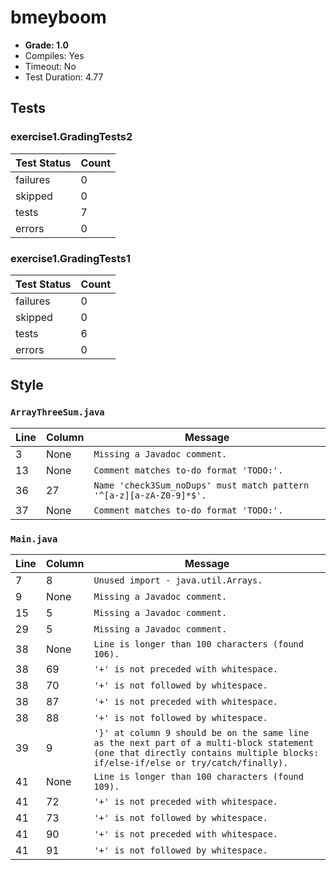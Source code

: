 # bmeyboom

+ **Grade: 1.0**
+ Compiles: Yes
+ Timeout:  No
+ Test Duration: 4.77

## Tests
### exercise1.GradingTests2
| Test Status | Count |
| ----------- | ----- |
|failures|0|
|skipped|0|
|tests|7|
|errors|0|
### exercise1.GradingTests1
| Test Status | Count |
| ----------- | ----- |
|failures|0|
|skipped|0|
|tests|6|
|errors|0|

## Style
### `ArrayThreeSum.java`
| Line | Column | Message |
| ---- | ------ | ------- |
| 3 | None | `Missing a Javadoc comment.` |
| 13 | None | `Comment matches to-do format 'TODO:'.` |
| 36 | 27 | `Name 'check3Sum_noDups' must match pattern '^[a-z][a-zA-Z0-9]*$'.` |
| 37 | None | `Comment matches to-do format 'TODO:'.` |
### `Main.java`
| Line | Column | Message |
| ---- | ------ | ------- |
| 7 | 8 | `Unused import - java.util.Arrays.` |
| 9 | None | `Missing a Javadoc comment.` |
| 15 | 5 | `Missing a Javadoc comment.` |
| 29 | 5 | `Missing a Javadoc comment.` |
| 38 | None | `Line is longer than 100 characters (found 106).` |
| 38 | 69 | `'+' is not preceded with whitespace.` |
| 38 | 70 | `'+' is not followed by whitespace.` |
| 38 | 87 | `'+' is not preceded with whitespace.` |
| 38 | 88 | `'+' is not followed by whitespace.` |
| 39 | 9 | `'}' at column 9 should be on the same line as the next part of a multi-block statement (one that directly contains multiple blocks: if/else-if/else or try/catch/finally).` |
| 41 | None | `Line is longer than 100 characters (found 109).` |
| 41 | 72 | `'+' is not preceded with whitespace.` |
| 41 | 73 | `'+' is not followed by whitespace.` |
| 41 | 90 | `'+' is not preceded with whitespace.` |
| 41 | 91 | `'+' is not followed by whitespace.` |

